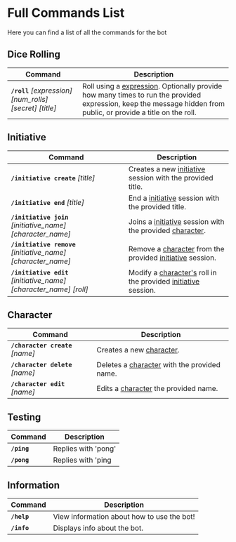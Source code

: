 # Full Commands List
Here you can find a list of all the commands for the bot

## Dice Rolling
| Command     | Description |
| ----------- | ----------- |
| **`/roll`** *[expression] [num_rolls] [secret] [title]* |  Roll using a [expression](/guide/commands/dice/#expression). Optionally provide how many times to run the provided expression, keep the message hidden from public, or provide a title on the roll.|

## Initiative
| Command     | Description |
| ----------- | ----------- |
| **`/initiative create`** *[title]* |  Creates a new [initiative](/guide/commands/initiative/) session with the provided title. |
| **`/initiative end`** *[title]* |  End a [initiative](/guide/commands/initiative/) session with the provided title. |
| **`/initiative join`** *[initiative_name] [character_name]* |  Joins a [initiative](/guide/commands/initiative/) session with the provided [character](/guide/commands/character). |
| **`/initiative remove`** *[initiative_name] [character_name]* |  Remove a [character](/guide/commands/character) from the provided [initiative](/guide/commands/initiative/) session. |
| **`/initiative edit`** *[initiative_name] [character_name] [roll]* |  Modify a [character's](/guide/commands/character) roll in the provided [initiative](/guide/commands/initiative/) session. |

## Character
| Command     | Description |
| ----------- | ----------- |
| **`/character create`** *[name]* |  Creates a new [character](/guide/commands/character/). |
| **`/character delete`** *[name]* |  Deletes a [character](/guide/commands/character/) with the provided name. |
| **`/character edit`** *[name]* |  Edits a [character](/guide/commands/character/) the provided name. |

## Testing
| Command     | Description |
| ----------- | ----------- |
| **`/ping`** | Replies with 'pong' |
| **`/pong`** | Replies with 'ping |

## Information
| Command     | Description |
| ----------- | ----------- |
| **`/help`** | View information about how to use the bot! |
| **`/info`** | Displays info about the bot. |